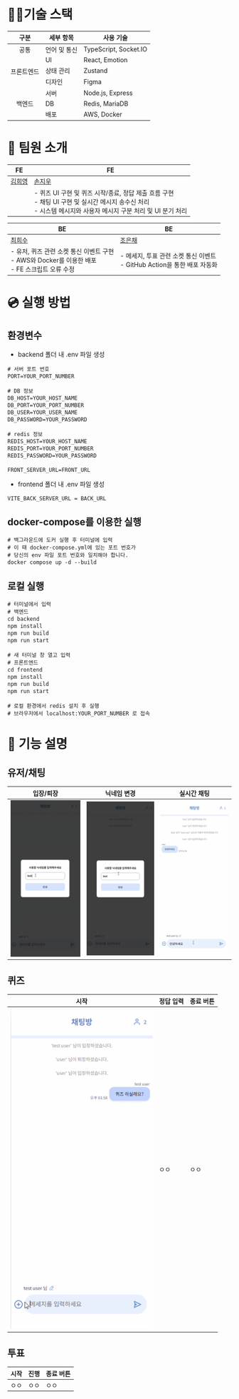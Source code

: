 # 👩‍💻기술 스택
<table>
  <thead>
    <tr>
      <th>구분</th>
      <th>세부 항목</th>
      <th>사용 기술</th>
    </tr>
  </thead>
  <tbody>
    <tr>
      <td rowspan="1" align="center">공통</td>
      <td>언어 및 통신</td>
      <td>TypeScript, Socket.IO</td>
    </tr>
    <tr>
      <td rowspan="3" align="center">프론트엔드</td>
      <td>UI</td>
      <td>React, Emotion</td>
    </tr>
    <tr>
      <td>상태 관리</td>
      <td>Zustand</td>
    </tr>
    <tr>
      <td>디자인</td>
      <td>Figma</td>
    </tr>
    <tr>
      <td rowspan="3" align="center">백엔드</td>
      <td>서버</td>
      <td>Node.js, Express</td>
    </tr>
    <tr>
      <td>DB</td>
      <td>Redis, MariaDB</td>
    </tr>
    <tr>
      <td>배포</td>
      <td>AWS, Docker</td>
    </tr>
  </tbody>
</table>

# 👥 팀원 소개
|FE|FE|
|---|---|
|[김희영](https://github.com/heeyoung123)|[손지우](https://github.com/sonjiwoo1215)|
||- 퀴즈 UI 구현 및 퀴즈 시작/종료, 정답 제출 흐름 구현<br>- 채팅 UI 구현 및 실시간 메시지 송수신 처리<br>- 시스템 메시지와 사용자 메시지 구분 처리 및 UI 분기 처리|

|BE|BE|
|---|---|
|[최희수](https://github.com/HS-01219)|[조은채](https://github.com/jo-eunchae)|
|- 유저, 퀴즈 관련 소켓 통신 이벤트 구현<br>- AWS와 Docker를 이용한 배포<br>- FE 스크립트 오류 수정|- 메세지, 투표 관련 소켓 통신 이벤트<br>- GitHub Action을 통한 배포 자동화|



# 💿 실행 방법
## 환경변수
- backend 폴더 내 .env 파일 생성
```docker
# 서버 포트 번호
PORT=YOUR_PORT_NUMBER

# DB 정보
DB_HOST=YOUR_HOST_NAME
DB_PORT=YOUR_PORT_NUMBER
DB_USER=YOUR_USER_NAME
DB_PASSWORD=YOUR_PASSWORD

# redis 정보
REDIS_HOST=YOUR_HOST_NAME
REDIS_PORT=YOUR_PORT_NUMBER
REDIS_PASSWORD=YOUR_PASSWORD

FRONT_SERVER_URL=FRONT_URL
```

- frontend 폴더 내 .env 파일 생성
```docker
VITE_BACK_SERVER_URL = BACK_URL
```    

## docker-compose를 이용한 실행
```docker
# 백그라운드에 도커 실행 후 터미널에 입력
# 이 때 docker-compose.yml에 있는 포트 번호가 
# 당신의 env 파일 포트 번호와 일치해야 합니다.
docker compose up -d --build
```

## 로컬 실행
```docker
# 터미널에서 입력
# 백엔드
cd backend
npm install
npm run build
npm run start

# 새 터미널 창 열고 입력
# 프론트엔드
cd frontend
npm install
npm run build
npm run start

# 로컬 환경에서 redis 설치 후 실행
# 브라우저에서 localhost:YOUR_PORT_NUMBER 로 접속 
```

# 📌 기능 설명
## 유저/채팅
|입장/퇴장|닉네임 변경|실시간 채팅|
|---|---|---|
|![유저 입장 및 퇴장](./assets/join_leave_room.gif)|![닉네임 변경](./assets/update_nickname.gif)|![실시간 채팅](./assets/chat.gif)|

## 퀴즈
|시작|정답 입력|종료 버튼|
|---|---|---|
|![퀴즈 시작](./assets/start_quiz.gif)|ㅇㅇ|ㅇㅇ|

## 투표
|시작|진행|종료 버튼|
|---|---|---|
|ㅇㅇ|ㅇㅇ|ㅇㅇ|
